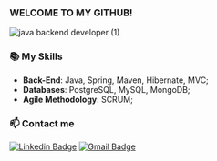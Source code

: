 ### WELCOME TO MY GITHUB!
![java backend developer (1)](https://user-images.githubusercontent.com/63068481/170809286-001b2a4e-7383-4ec1-bd18-f27d50faf64a.png)

### 📚 My Skills
- **Back-End**: Java, Spring, Maven, Hibernate, MVC; 
- **Databases**: PostgreSQL, MySQL, MongoDB;
- **Agile Methodology**: SCRUM;

### 📫 Contact me
[![Linkedin Badge](https://img.shields.io/badge/-LinkedIn-blue?style=flat-square&logo=Linkedin&logoColor=white&link=https://www.linkedin.com/in/omariosouto)](https://www.linkedin.com/in/thiago-freitas-b6986a155/)
[![Gmail Badge](https://img.shields.io/badge/-Gmail-7159c1?style=flat-square&logo=Gmail&logoColor=white&color=red&link=mailto:thiagofreitas201717@gmail.com)](mailto:thiagofreitas201717@gmail.com)

